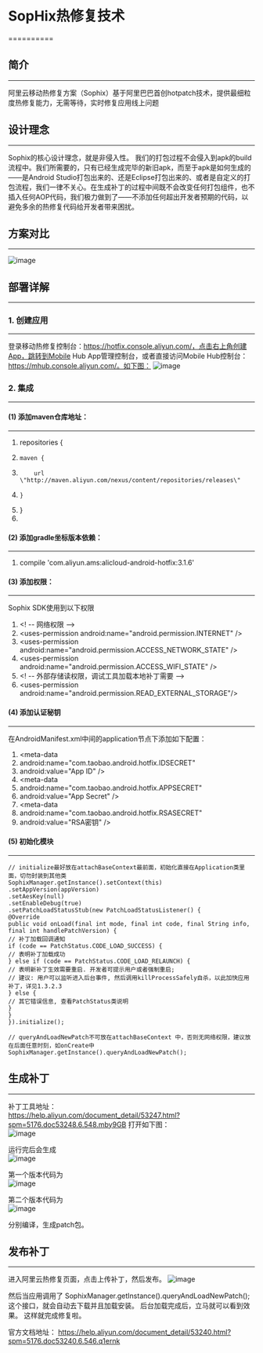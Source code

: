 # SopHix热修复技术
==========



## 简介
----------
阿里云移动热修复方案（Sophix）基于阿里巴巴首创hotpatch技术，提供最细粒度热修复能力，无需等待，实时修复应用线上问题


## 设计理念
----------
Sophix的核心设计理念，就是非侵入性。
我们的打包过程不会侵入到apk的build流程中。我们所需要的，只有已经生成完毕的新旧apk，而至于apk是如何生成的——是Android Studio打包出来的、还是Eclipse打包出来的、或者是自定义的打包流程，我们一律不关心。在生成补丁的过程中间既不会改变任何打包组件，也不插入任何AOP代码，我们极力做到了——不添加任何超出开发者预期的代码，以避免多余的热修复代码给开发者带来困扰。


## 方案对比
----------
![image](https://github.com/kuang511111/SophixTest/raw/master/Sophix/pic/duibi.png)



## 部署详解
----------

### 1.	创建应用
----------
登录移动热修复控制台：https://hotfix.console.aliyun.com/，点击右上角创建App，跳转到Mobile Hub App管理控制台，或者直接访问Mobile Hub控制台：https://mhub.console.aliyun.com/。如下图：
![image](https://github.com/kuang511111/SophixTest/raw/master/Sophix/pic/chuanjianapp.png)

### 2.	集成
----------

#### (1)	添加maven仓库地址：
----------
1.	repositories {
2.	   maven {
3.	       url \"http://maven.aliyun.com/nexus/content/repositories/releases\"
4.	   }
5.	}
6.
#### (2)	添加gradle坐标版本依赖：
----------
1.	compile \'com.aliyun.ams:alicloud-android-hotfix:3.1.6\'

#### (3)	添加权限：
----------
Sophix SDK使用到以下权限
1.	\<! -- 网络权限 --\>
2.	\<uses-permission android:name=\"android.permission.INTERNET\" /\>
3.	\<uses-permission android:name=\"android.permission.ACCESS_NETWORK_STATE\" /\>
4.	\<uses-permission android:name=\"android.permission.ACCESS_WIFI_STATE\" /\>
5.	\<! -- 外部存储读权限，调试工具加载本地补丁需要 --\>
6.	\<uses-permission android:name=\"android.permission.READ_EXTERNAL_STORAGE\"/\>

#### (4)	添加认证秘钥
----------
在AndroidManifest.xml中间的application节点下添加如下配置：
1.	\<meta-data
2.	android:name=\"com.taobao.android.hotfix.IDSECRET\"
3.	android:value=\"App ID\" /\>
4.	\<meta-data
5.	android:name=\"com.taobao.android.hotfix.APPSECRET\"
6.	android:value=\"App Secret\" /\>
7.	\<meta-data
8.	android:name=\"com.taobao.android.hotfix.RSASECRET\"
9.	android:value=\"RSA密钥\" /\>

#### (5)	初始化模块
----------
	// initialize最好放在attachBaseContext最前面，初始化直接在Application类里面，切勿封装到其他类
	SophixManager.getInstance().setContext(this)
	.setAppVersion(appVersion)
	.setAesKey(null)
	.setEnableDebug(true)
	.setPatchLoadStatusStub(new PatchLoadStatusListener() {
	@Override
	public void onLoad(final int mode, final int code, final String info, final int handlePatchVersion) {
	// 补丁加载回调通知
	if (code == PatchStatus.CODE_LOAD_SUCCESS) {
	// 表明补丁加载成功
	} else if (code == PatchStatus.CODE_LOAD_RELAUNCH) {
	// 表明新补丁生效需要重启. 开发者可提示用户或者强制重启;
	// 建议: 用户可以监听进入后台事件, 然后调用killProcessSafely自杀，以此加快应用补丁，详见1.3.2.3
	} else {
	// 其它错误信息, 查看PatchStatus类说明
	}
	}
	}).initialize();

	// queryAndLoadNewPatch不可放在attachBaseContext 中，否则无网络权限，建议放在后面任意时刻，如onCreate中
	SophixManager.getInstance().queryAndLoadNewPatch();



## 生成补丁
----------
补丁工具地址：<br/>
https://help.aliyun.com/document_detail/53247.html?spm=5176.doc53248.6.548.mby9GB
打开如下图：<br/>
![image](https://github.com/kuang511111/SophixTest/raw/master/Sophix/pic/budinggongju.png)

运行完后会生成<br/>
![image](https://github.com/kuang511111/SophixTest/raw/master/Sophix/pic/patchbao.png)

第一个版本代码为<br/>
![image](https://github.com/kuang511111/SophixTest/raw/master/Sophix/pic/daima1.png)

第二个版本代码为<br/>
![image](https://github.com/kuang511111/SophixTest/raw/master/Sophix/pic/daima2.png)

分别编译，生成patch包。



## 发布补丁
----------
进入阿里云热修复页面，点击上传补丁，然后发布。
![image](https://github.com/kuang511111/SophixTest/raw/master/Sophix/pic/fabuding.png)


然后当应用调用了
SophixManager.getInstance().queryAndLoadNewPatch();
这个接口，就会自动去下载并且加载安装。
后台加载完成后，立马就可以看到效果。
这样就完成修复啦。


官方文档地址：
https://help.aliyun.com/document_detail/53240.html?spm=5176.doc53240.6.546.q1ernk

